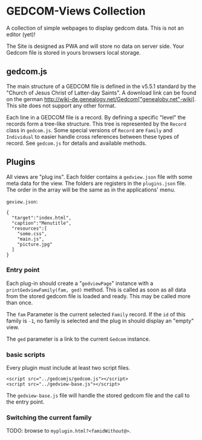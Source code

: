 # GEDCOM-Views Collection

A collection of simple webpages to display gedcom data. This is not an editor (yet)!

The Site is designed as PWA and will store no data on server side. Your Gedcom file is stored in yours browsers local storage.

## gedcom.js

The main structure of a GEDCOM file is defined in the v5.5.1 standard by
the "Church of Jesus Christ of Latter-day Saints".
A download link can be found on the german
http://wiki-de.genealogy.net/Gedcom["genealoby.net"-wiki]. 
This site does not support any other format.

Each line in a GEDCOM file is a record. By defining a specific "level" the
records form a tree-like structure. This tree is represented by the
`Record` class in `gedcom.js`. Some special versions of `Record` are
`Family` and `Individual` to easier handle cross references between these
types of record. See `gedcom.js` for details and available methods.


## Plugins

All views are "plug ins". Each folder contains a `gedview.json` file with some
meta data for the view. The folders are registers in the `plugins.json` file.
The order in the array will be the same as in the applications' menu.

`geview.json`:

    {
      "target":"index.html",
      "caption":"Menutitle",
      "resources":[
        "some.css",
        "main.js",
        "picture.jpg"
      ]
    }

### Entry point

Each plug-in should create a "`gedviewPage`" instance with a
`printGedviewFamily(fam, ged)` method. This is called as soon as all
data from the stored gedcom file is loaded and ready. This may be called
more than once.

The `fam` Parameter is the current selected `Family` record.
If the `id` of this family is `-1`, no family is selected and the plug in
should display an "empty" view.

The `ged` parameter is a link to the current `Gedcom` instance.


### basic scripts

Every plugin must include at least two script files.

    <script src="../gedcomjs/gedcom.js"></script>
    <script src="../gedview-base.js"></script>

The `gedview-base.js` file will handle the stored gedcom file and the call
to the entry point.


### Switching the current family

TODO: browse to `myplugin.html?<famidWithout@>`.
